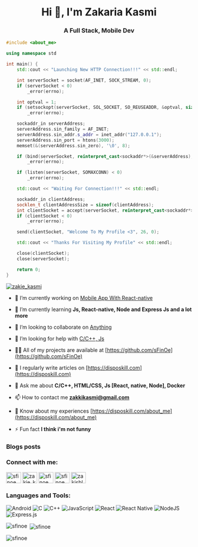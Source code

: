 <h1 align="center">Hi 👋, I'm Zakaria Kasmi</h1>
<h3 align="center">A Full Stack, Mobile Dev</h3>



```cpp
#include <about_me>

using namespace std

int main() {
    std::cout << "Launching New HTTP Connection!!!" << std::endl;

    int serverSocket = socket(AF_INET, SOCK_STREAM, 0);
    if (serverSocket < 0)
        _error(errno);

    int optval = 1;
    if (setsockopt(serverSocket, SOL_SOCKET, SO_REUSEADDR, &optval, sizeof(optval)) < 0)
        _error(errno);

    sockaddr_in serverAddress;
    serverAddress.sin_family = AF_INET;
    serverAddress.sin_addr.s_addr = inet_addr("127.0.0.1");
    serverAddress.sin_port = htons(3000);
    memset(&(serverAddress.sin_zero), '\0', 8);

    if (bind(serverSocket, reinterpret_cast<sockaddr*>(&serverAddress), sizeof(serverAddress)) < 0)
        _error(errno);

    if (listen(serverSocket, SOMAXCONN) < 0)
        _error(errno);

    std::cout << "Waiting For Connection!!!" << std::endl;

    sockaddr_in clientAddress;
    socklen_t clientAddressSize = sizeof(clientAddress);
    int clientSocket = accept(serverSocket, reinterpret_cast<sockaddr*>(&clientAddress), &clientAddressSize);
    if (clientSocket < 0)
        _error(errno);

    send(clientSocket, "Welcome To My Profile <3", 26, 0);

    std::cout << "Thanks For Visiting My Profile" << std::endl;

    close(clientSocket);
    close(serverSocket);

    return 0;
}
```





<p align="left"> <a href="https://twitter.com/zakie_kasmi" target="blank"><img src="https://img.shields.io/twitter/follow/zakie_kasmi?logo=twitter&style=for-the-badge" alt="zakie_kasmi" /></a> </p>

- 🔭 I’m currently working on [Mobile App With React-native](Coming-Soon)

- 🌱 I’m currently learning **Js, React-native, Node and Express Js and a lot more**

- 👯 I’m looking to collaborate on [Anything](Coming-Soon)

- 🤝 I’m looking for help with [C/C++, Js](zakkikasmi@gmail.com)

- 👨‍💻 All of my projects are available at [https://github.com/sFinOe](https://github.com/sFinOe)

- 📝 I regularly write articles on [https://disposkill.com](https://disposkill.com)

- 💬 Ask me about **C/C++, HTML/CSS, Js [React, native, Node], Docker**

- 📫 How to contact me **zakkikasmi@gmail.com**

- 📄 Know about my experiences [https://disposkill.com/about_me](https://disposkill.com/about_me)

- ⚡ Fun fact **I think i'm not funny**

### Blogs posts
<!-- BLOG-POST-LIST:START -->
<!-- BLOG-POST-LIST:END -->

<h3 align="left">Connect with me:</h3>
<p align="left">
<a href="https://dev.to/sfinoe" target="blank"><img align="center" src="https://raw.githubusercontent.com/rahuldkjain/github-profile-readme-generator/master/src/images/icons/Social/devto.svg" alt="sfinoe" height="30" width="40" /></a>
<a href="https://twitter.com/zakie_kasmi" target="blank"><img align="center" src="https://raw.githubusercontent.com/rahuldkjain/github-profile-readme-generator/master/src/images/icons/Social/twitter.svg" alt="zakie_kasmi" height="30" width="40" /></a>
<a href="https://linkedin.com/in/sfinoe" target="blank"><img align="center" src="https://raw.githubusercontent.com/rahuldkjain/github-profile-readme-generator/master/src/images/icons/Social/linked-in-alt.svg" alt="sfinoe" height="30" width="40" /></a>
<a href="https://stackoverflow.com/users/sfinoe" target="blank"><img align="center" src="https://raw.githubusercontent.com/rahuldkjain/github-profile-readme-generator/master/src/images/icons/Social/stack-overflow.svg" alt="sfinoe" height="30" width="40" /></a>
<a href="https://fb.com/zakisblue" target="blank"><img align="center" src="https://raw.githubusercontent.com/rahuldkjain/github-profile-readme-generator/master/src/images/icons/Social/facebook.svg" alt="zakisblue" height="30" width="40" /></a>
</p>

<h3 align="left">Languages and Tools:</h3>

![Android](https://img.shields.io/badge/Android-3DDC84?style=for-the-badge&logo=android&logoColor=white)
![C](https://img.shields.io/badge/c-%2300599C.svg?style=for-the-badge&logo=c&logoColor=white)
![C++](https://img.shields.io/badge/c++-%2300599C.svg?style=for-the-badge&logo=c%2B%2B&logoColor=white)
![JavaScript](https://img.shields.io/badge/javascript-%23323330.svg?style=for-the-badge&logo=javascript&logoColor=%23F7DF1E)
![React](https://img.shields.io/badge/react-%2320232a.svg?style=for-the-badge&logo=react&logoColor=%2361DAFB)
![React Native](https://img.shields.io/badge/react_native-%2320232a.svg?style=for-the-badge&logo=react&logoColor=%2361DAFB)
![NodeJS](https://img.shields.io/badge/node.js-6DA55F?style=for-the-badge&logo=node.js&logoColor=white)
![Express.js](https://img.shields.io/badge/express.js-%23404d59.svg?style=for-the-badge&logo=express&logoColor=%2361DAFB)


<p><img align="left" src="https://github-readme-stats.vercel.app/api/top-langs?username=sfinoe&show_icons=true&locale=en&layout=compact" alt="sfinoe" /></p>

<p>&nbsp;<img align="center" src="https://github-readme-stats.vercel.app/api?username=sfinoe&show_icons=true&locale=en" alt="sfinoe" /></p>

<p><img align="center" src="https://github-readme-streak-stats.herokuapp.com/?user=sfinoe&" alt="sfinoe" /></p>
